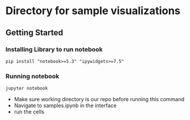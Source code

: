 # Directory for sample visualizations

## Getting Started

### Installing Library to run notebook

```
pip install "notebook>=5.3" "ipywidgets>=7.5"
```

### Running notebook

```
jupyter notebook
```
- Make sure working directory is our repo before running this command
- Navigate to samples.ipynb in the interface
- run the cells
